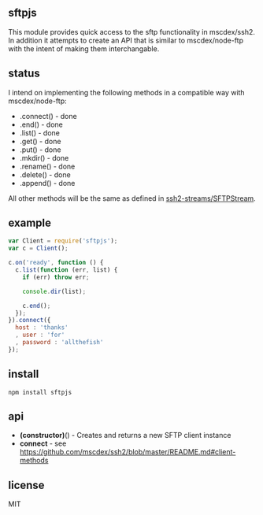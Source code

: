 sftpjs
-------

This module provides quick access to the sftp functionality in mscdex/ssh2. In addition
it attempts to create an API that is similar to mscdex/node-ftp with the intent of making
them interchangable.

status
------

I intend on implementing the following methods in a compatible way with mscdex/node-ftp:

* .connect() - done
* .end() - done
* .list() - done
* .get() - done
* .put() - done
* .mkdir() - done
* .rename() - done
* .delete() - done
* .append() - done

All other methods will be the same as defined in [ssh2-streams/SFTPStream](https://github.com/mscdex/ssh2-streams/blob/master/SFTPStream.md#sftpstream-methods).

example
-------

```js
var Client = require('sftpjs');
var c = Client();

c.on('ready', function () {
  c.list(function (err, list) {
    if (err) throw err;

    console.dir(list);

    c.end();
  });
}).connect({
  host : 'thanks'
  , user : 'for'
  , password : 'allthefish'
});
```

install
-------

```shell
npm install sftpjs
```

api
---

* **(constructor)**() - Creates and returns a new SFTP client instance
* **connect** - see https://github.com/mscdex/ssh2/blob/master/README.md#client-methods

license
-------

MIT
